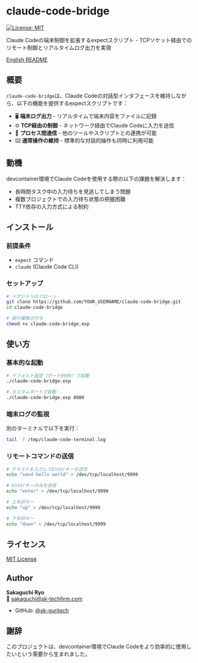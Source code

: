 # claude-code-bridge

[![License: MIT](https://img.shields.io/badge/License-MIT-yellow.svg)](https://opensource.org/licenses/MIT)

Claude Codeの端末制御を拡張するexpectスクリプト - TCPソケット経由でのリモート制御とリアルタイムログ出力を実現

[English README](README_en.md)

## 概要

`claude-code-bridge`は、Claude Codeの対話型インタフェースを維持しながら、以下の機能を提供するexpectスクリプトです：

- 🖥️ **端末ログ出力** - リアルタイムで端末内容をファイルに記録
- 🌐 **TCP経由の制御** - ネットワーク経由でClaude Codeに入力を送信
- 🔄 **プロセス間通信** - 他のツールやスクリプトとの連携が可能
- ⌨️ **通常操作の維持** - 標準的な対話的操作も同時に利用可能

## 動機

devcontainer環境でClaude Codeを使用する際の以下の課題を解決します：

- 長時間タスク中の入力待ちを見逃してしまう問題
- 複数プロジェクトでの入力待ち状態の把握困難
- TTY依存の入力方式による制約

## インストール

### 前提条件

- `expect` コマンド
- `claude` (Claude Code CLI)

### セットアップ

```bash
# リポジトリのクローン
git clone https://github.com/YOUR_USERNAME/claude-code-bridge.git
cd claude-code-bridge

# 実行権限の付与
chmod +x claude-code-bridge.exp
```

## 使い方

### 基本的な起動

```bash
# デフォルト設定（ポート9999）で起動
./claude-code-bridge.exp

# カスタムポートで起動
./claude-code-bridge.exp 8080
```

### 端末ログの監視

別のターミナルで以下を実行：

```bash
tail -f /tmp/claude-code-terminal.log
```

### リモートコマンドの送信

```bash
# テキストを入力してEnterキーを送信
echo "send hello world" > /dev/tcp/localhost/9999

# Enterキーのみを送信
echo "enter" > /dev/tcp/localhost/9999

# 上矢印キー
echo "up" > /dev/tcp/localhost/9999

# 下矢印キー
echo "down" > /dev/tcp/localhost/9999
```



## ライセンス

[MIT License](LICENSE)

## Author

**Sakaguchi Ryo**  
📧 sakaguchi@sk-techfirm.com

- GitHub: [@sk-guritech](https://github.com/sk-guritech)

## 謝辞

このプロジェクトは、devcontainer環境でClaude Codeをより効率的に使用したいという需要から生まれました。
